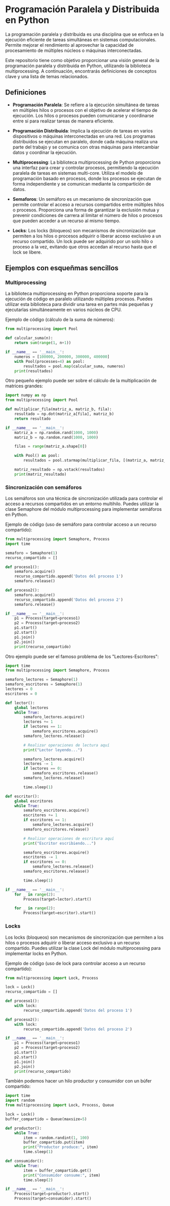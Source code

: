# Programación Paralela y Distribuida en Python

La programación paralela y distribuida es una disciplina que se enfoca en la ejecución eficiente de tareas simultáneas en sistemas computacionales. Permite mejorar el rendimiento al aprovechar la capacidad de procesamiento de múltiples núcleos o máquinas interconectadas.

Este repositorio tiene como objetivo proporcionar una visión general de la programación paralela y distribuida en Python, utilizando la biblioteca multiprocessing. A continuación, encontrarás definiciones de conceptos clave y una lista de temas relacionados.

## Definiciones

 - **Programación Paralela**: Se refiere a la ejecución simultánea de tareas en múltiples hilos o procesos con el objetivo de acelerar el tiempo de ejecución. Los hilos o procesos pueden comunicarse y coordinarse entre sí para realizar tareas de manera eficiente.

 - **Programación Distribuida**: Implica la ejecución de tareas en varios dispositivos o máquinas interconectadas en una red. Los programas distribuidos se ejecutan en paralelo, donde cada máquina realiza una parte del trabajo y se comunica con otras máquinas para intercambiar datos y coordinar la ejecución.

- **Multiprocessing**: La biblioteca multiprocessing de Python proporciona una interfaz para crear y controlar procesos, permitiendo la ejecución paralela de tareas en sistemas multi-core. Utiliza el modelo de programación basado en procesos, donde los procesos se ejecutan de forma independiente y se comunican mediante la compartición de datos.

- **Semaforos**: Un semáforo es un mecanismo de sincronización que permite controlar el acceso a recursos compartidos entre múltiples hilos o procesos. Proporciona una forma de garantizar la exclusión mutua y prevenir condiciones de carrera al limitar el número de hilos o procesos que pueden acceder a un recurso al mismo tiempo.

- **Locks**: Los locks (bloqueos) son mecanismos de sincronización que permiten a los hilos o procesos adquirir o liberar acceso exclusivo a un recurso compartido. Un lock puede ser adquirido por un solo hilo o proceso a la vez, evitando que otros accedan al recurso hasta que el lock se libere.


## Ejemplos con esqueñmas sencillos

### Multiprocessing 

La biblioteca multiprocessing en Python proporciona soporte para la ejecución de código en paralelo utilizando múltiples procesos. Puedes utilizar esta biblioteca para dividir una tarea en partes más pequeñas y ejecutarlas simultáneamente en varios núcleos de CPU.

Ejemplo de código (cálculo de la suma de números):

```python
from multiprocessing import Pool

def calcular_suma(n):
    return sum(range(1, n+1))

if __name__ == '__main__':
    numeros = [100000, 200000, 300000, 400000]
    with Pool(processes=4) as pool:
        resultados = pool.map(calcular_suma, numeros)
    print(resultados)
```

Otro pequeño ejemplo puede ser sobre el cálculo de la multiplicación de matrices grandes:

```python
import numpy as np
from multiprocessing import Pool

def multiplicar_fila(matriz_a, matriz_b, fila):
    resultado = np.dot(matriz_a[fila], matriz_b)
    return resultado

if __name__ == '__main__':
    matriz_a = np.random.rand(1000, 1000)
    matriz_b = np.random.rand(1000, 1000)

    filas = range(matriz_a.shape[0])

    with Pool() as pool:
        resultados = pool.starmap(multiplicar_fila, [(matriz_a, matriz_b, fila) for fila in filas])

    matriz_resultado = np.vstack(resultados)
    print(matriz_resultado)
```

 ### Sincronización con semáforos
 
Los semáforos son una técnica de sincronización utilizada para controlar el acceso a recursos compartidos en un entorno multihilo. Puedes utilizar la clase Semaphore del módulo multiprocessing para implementar semáforos en Python.

Ejemplo de código (uso de semáforo para controlar acceso a un recurso compartido):

```python
from multiprocessing import Semaphore, Process
import time

semaforo = Semaphore(1)
recurso_compartido = []

def proceso1():
    semaforo.acquire()
    recurso_compartido.append('Datos del proceso 1')
    semaforo.release()

def proceso2():
    semaforo.acquire()
    recurso_compartido.append('Datos del proceso 2')
    semaforo.release()

if __name__ == '__main__':
    p1 = Process(target=proceso1)
    p2 = Process(target=proceso2)
    p1.start()
    p2.start()
    p1.join()
    p2.join()
    print(recurso_compartido)
```

Otro ejemplo puede ser el famoso problema de los "Lectores-Escritores":

```python
import time
from multiprocessing import Semaphore, Process

semaforo_lectores = Semaphore(1)
semaforo_escritores = Semaphore(1)
lectores = 0
escritores = 0

def lector():
    global lectores
    while True:
        semaforo_lectores.acquire()
        lectores += 1
        if lectores == 1:
            semaforo_escritores.acquire()
        semaforo_lectores.release()

        # Realizar operaciones de lectura aquí
        print("Lector leyendo...")

        semaforo_lectores.acquire()
        lectores -= 1
        if lectores == 0:
            semaforo_escritores.release()
        semaforo_lectores.release()

        time.sleep(1)

def escritor():
    global escritores
    while True:
        semaforo_escritores.acquire()
        escritores += 1
        if escritores == 1:
            semaforo_lectores.acquire()
        semaforo_escritores.release()

        # Realizar operaciones de escritura aquí
        print("Escritor escribiendo...")

        semaforo_escritores.acquire()
        escritores -= 1
        if escritores == 0:
            semaforo_lectores.release()
        semaforo_escritores.release()

        time.sleep(1)

if __name__ == '__main__':
    for _ in range(2):
        Process(target=lector).start()

    for _ in range(2):
        Process(target=escritor).start()
```

### Locks

Los locks (bloqueos) son mecanismos de sincronización que permiten a los hilos o procesos adquirir o liberar acceso exclusivo a un recurso compartido. Puedes utilizar la clase Lock del módulo multiprocessing para implementar locks en Python.

Ejemplo de código (uso de lock para controlar acceso a un recurso compartido):

```python
from multiprocessing import Lock, Process

lock = Lock()
recurso_compartido = []

def proceso1():
    with lock:
        recurso_compartido.append('Datos del proceso 1')

def proceso2():
    with lock:
        recurso_compartido.append('Datos del proceso 2')

if __name__ == '__main__':
    p1 = Process(target=proceso1)
    p2 = Process(target=proceso2)
    p1.start()
    p2.start()
    p1.join()
    p2.join()
    print(recurso_compartido)
```

También podemos hacer un hilo productor y consumidor con un búfer compartido:

```python
import time
import random
from multiprocessing import Lock, Process, Queue

lock = Lock()
buffer_compartido = Queue(maxsize=5)

def productor():
    while True:
        item = random.randint(1, 100)
        buffer_compartido.put(item)
        print("Productor produce:", item)
        time.sleep(1)

def consumidor():
    while True:
        item = buffer_compartido.get()
        print("Consumidor consume:", item)
        time.sleep(2)

if __name__ == '__main__':
    Process(target=productor).start()
    Process(target=consumidor).start()
``` 





